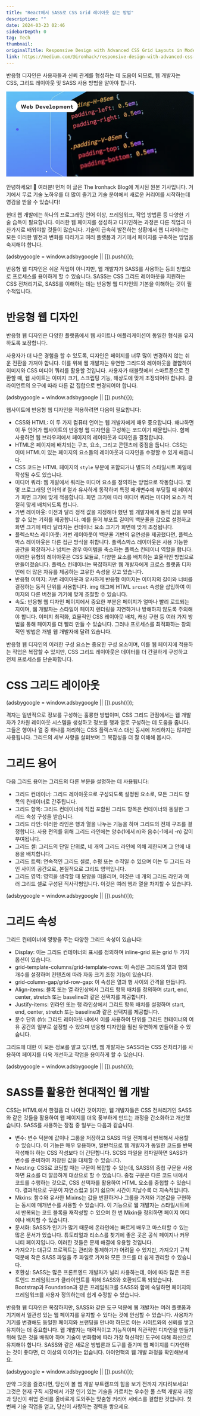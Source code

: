 ```yaml
---
title: "React에서 SASS로 CSS Grid 레이아웃 잡는 방법"
description: ""
date: 2024-03-23 02:46
sidebarDepth: 0
tag: Tech
thumbnail:
originalTitle: Responsive Design with Advanced CSS Grid Layouts in Modern Web Development Using SASS
link: https://medium.com/@ironhack/responsive-design-with-advanced-css-grid-layouts-in-modern-web-development-using-sass-c4ca3dfc10a6
---
```


반응형 디자인은 사용자들과 신뢰 관계를 형성하는 데 도움이 되므로, 웹 개발자는 CSS, 그리드 레이아웃 및 SASS 사용 방법을 알아야 합니다.

![이미지](./img/Responsive-Design-with-Advanced-CSS-Grid-Layouts-in-Modern-Web-Development-Using-SASS_0.png)

안녕하세요! 👋 여러분! 먼저 이 글은 The Ironhack Blog에 게시된 원본 기사입니다. 거기에서 무료 기술 노하우를 더 많이 즐기고 기술 분야에서 새로운 커리어를 시작하는데 영감을 받을 수 있습니다!

현대 웹 개발에는 하나의 프로그래밍 언어 이상, 프레임워크, 작업 방법론 등 다양한 기술 습득이 필요합니다. 이러한 웹 페이지를 생성하고 디자인하는 과정은 다른 직업과 마찬가지로 배워야할 것들이 많습니다. 기술이 급속히 발전하는 상황에서 웹 디자이너는 모든 이러한 발전과 변화를 따라가고 여러 플랫폼과 기기에서 페이지를 구축하는 방법을 숙지해야 합니다.

<!-- ui-log 수평형 -->

<ins class="adsbygoogle"
      style="display:block"
      data-ad-client="ca-pub-4877378276818686"
      data-ad-slot="9743150776"
      data-ad-format="auto"
      data-full-width-responsive="true"></ins>
<component is="script">
(adsbygoogle = window.adsbygoogle || []).push({});
</component>

반응형 웹 디자인은 쉬운 작업이 아니지만, 웹 개발자가 SASS를 사용하는 등의 방법으로 프로세스를 용이하게 할 수 있습니다. SASS는 CSS 그리드 레이아웃을 지원하는 CSS 전처리기로, SASS를 이해하는 데는 반응형 웹 디자인의 기본을 이해하는 것이 필수적입니다.

# 반응형 웹 디자인

반응형 웹 디자인은 다양한 플랫폼에서 웹 사이트나 애플리케이션이 동일한 형식을 유지하도록 보장합니다.

사용자가 더 나은 경험을 할 수 있도록, 디자인은 페이지를 너무 많이 변경하지 않는 쉬운 전환을 가져야 합니다. 이를 위해 웹 개발자는 유연한 그리드와 레이아웃을 결합하여 이미지와 CSS 미디어 쿼리를 활용할 것입니다. 사용자가 태블릿에서 스마트폰으로 전환할 때, 웹 사이트는 이미지 크기, 스크립팅 기능, 해상도에 맞게 조정되어야 합니다. 클라이언트의 요구에 따라 다른 값 집합으로 변경되어야 합니다.

<!-- ui-log 수평형 -->

<ins class="adsbygoogle"
      style="display:block"
      data-ad-client="ca-pub-4877378276818686"
      data-ad-slot="9743150776"
      data-ad-format="auto"
      data-full-width-responsive="true"></ins>
<component is="script">
(adsbygoogle = window.adsbygoogle || []).push({});
</component>

웹사이트에 반응형 웹 디자인을 적용하려면 다음이 필요합니다:

- CSS와 HTML: 이 두 가지 컴퓨터 언어는 웹 개발자에게 매우 중요합니다. 왜냐하면 이 두 언어가 웹사이트의 반응형 웹 디자인을 구성하는 코드이기 때문입니다. 함께 사용하면 웹 브라우저에서 페이지의 레이아웃과 디자인을 결정합니다.
- HTML은 페이지에 배치되는 구조, 요소, 그리고 콘텐츠에 중점을 둡니다. CSS는 이미 HTML이 있는 페이지의 요소들의 레이아웃과 디자인을 수정할 수 있게 해줍니다.
- CSS 코드는 HTML 페이지의 `style` 부분에 포함되거나 별도의 스타일시트 파일에 작성될 수도 있습니다.
- 미디어 쿼리: 웹 개발에서 쿼리는 미디어 요소를 정의하는 방법으로 작동합니다. 몇몇 프로그래밍 언어의 if 절과 유사하게 동작하며 특정 매개변수에 부딪힐 때 페이지가 화면 크기에 맞게 적응합니다. 화면 크기에 따라 미디어 쿼리는 미디어 요소가 적절히 맞게 배치되도록 합니다.
- 가변 레이아웃: 이전과 달리 정적 값을 지정해야 했던 웹 개발자에게 동적 값을 부여할 수 있는 기회를 제공합니다. 예를 들어 뷰포트 길이의 백분율을 값으로 설정하고 화면 크기에 따라 달라지는 컨테이너 요소 크기가 화면에 맞게 조정됩니다.
- 플렉스박스 레이아웃: 가변 레이아웃이 백분율 기반의 유연성을 제공했다면, 플렉스박스 레이아웃은 다른 접근 방식을 취합니다. 플렉스박스 레이아웃은 사용 가능한 공간을 확장하거나 넘치는 경우 아이템을 축소하는 플렉스 컨테이너 역할을 합니다. 이러한 유형의 레이아웃은 CSS 모듈로, 다양한 요소를 배치하는 효율적인 방법으로 만들어졌습니다. 플렉스 컨테이너는 복잡하지만 웹 개발자에게 크로스 플랫폼 디자인에 더 많은 자유를 제공하는 고유한 속성을 갖고 있습니다.
- 반응형 이미지: 가변 레이아웃과 유사하게 반응형 이미지는 이미지의 길이와 너비를 결정하는 동적 단위를 사용합니다. img 태그에 HTML `srcset` 속성을 삽입하여 이미지의 다른 버전을 기기에 맞게 조절할 수 있습니다.
- 속도: 반응형 웹 디자인 페이지에서 중요한 부분은 페이지가 얼마나 빨리 로드되는지이며, 웹 개발자는 스타일이 페이지 렌더링을 지연하거나 방해하지 않도록 주의해야 합니다. 이미지 최적화, 효율적인 CSS 레이아웃 배치, 캐싱 구현 등 여러 가지 방법을 통해 페이지를 더 빨리 만들 수 있습니다. 그러나 프로세스를 최적화하는 창의적인 방법은 개별 웹 개발자에 달려 있습니다.

반응형 웹 디자인의 이러한 구성 요소는 중요한 구성 요소이며, 이를 웹 페이지에 적용하는 작업은 복잡할 수 있지만, CSS 그리드 레이아웃은 데이터를 더 간결하게 구성하고 전체 프로세스를 단순화합니다.

# CSS 그리드 레이아웃

<!-- ui-log 수평형 -->

<ins class="adsbygoogle"
      style="display:block"
      data-ad-client="ca-pub-4877378276818686"
      data-ad-slot="9743150776"
      data-ad-format="auto"
      data-full-width-responsive="true"></ins>
<component is="script">
(adsbygoogle = window.adsbygoogle || []).push({});
</component>

격자는 일반적으로 정보를 구성하는 훌륭한 방법이며, CSS 그리드 관점에서는 웹 개발자가 2차원 레이아웃 시스템을 생성하고 정보를 행과 열로 구성하는 데 도움을 줍니다. 그들은 행이나 열 중 하나를 처리하는 CSS 플렉스박스 대신 동시에 처리하지는 않지만 사용됩니다. 그리드의 세부 사항을 살펴보며 그 복잡성을 더 잘 이해해 봅시다.

# 그리드 용어

다음 그리드 용어는 그리드의 다른 부분을 설명하는 데 사용됩니다:

- 그리드 컨테이너: 그리드 레이아웃으로 구성되도록 설정된 요소로, 모든 그리드 항목의 컨테이너로 간주됩니다.
- 그리드 항목: 그리드 컨테이너에 직접 포함된 그리드 항목은 컨테이너와 동일한 그리드 속성 구성을 받습니다.
- 그리드 라인: 이러한 라인은 행과 열을 나누는 기능을 하며 그리드의 전체 구조를 결정합니다. 사용 편의를 위해 그리드 라인에는 양수(1에서 n)와 음수(-1에서 -n) 값이 부여됩니다.
- 그리드 셀: 그리드의 단일 단위로, 네 개의 그리드 라인에 의해 제한되며 그 안에 내용을 배치합니다.
- 그리드 트랙: 연속적인 그리드 셀로, 수평 또는 수직일 수 있으며 이는 두 그리드 라인 사이의 공간으로, 본질적으로 그리드 영역입니다.
- 그리드 영역: 영역을 생각할 때 모양을 떠올리며, 이것은 네 개의 그리드 라인과 여러 그리드 셀로 구성된 직사각형입니다. 이것은 여러 행과 열을 차지할 수 있습니다.

<!-- ui-log 수평형 -->

<ins class="adsbygoogle"
      style="display:block"
      data-ad-client="ca-pub-4877378276818686"
      data-ad-slot="9743150776"
      data-ad-format="auto"
      data-full-width-responsive="true"></ins>
<component is="script">
(adsbygoogle = window.adsbygoogle || []).push({});
</component>

# 그리드 속성

그리드 컨테이너에 영향을 주는 다양한 그리드 속성이 있습니다:

- Display: 이는 그리드 컨테이너의 표시를 정의하며 inline-grid 또는 grid 두 가지 옵션이 있습니다.
- grid-template-columns/grid-template-rows: 이 속성은 그리드의 열과 행의 개수를 설정하며 컨텐츠에 따라 자동 크기 조정 기능이 있습니다.
- grid-column-gap/grid-row-gap: 이 속성은 열과 행 사이의 간격을 만듭니다.
- Align-items: 블록 또는 열 라인상에서 그리드 항목 배치를 정의하며 start, end, center, stretch 또는 baseline과 같은 선택지를 제공합니다.
- Justify-items: 인라인 또는 행 라인상에서 그리드 항목 배치를 설정하며 start, end, center, stretch 또는 baseline과 같은 선택지를 제공합니다.
- 분수 단위 (fr): 그리드 레이아웃 내에서 이를 사용하여 단위를 그리드 컨테이너의 여유 공간의 일부로 설정할 수 있으며 반응형 디자인을 훨씬 유연하게 만들어줄 수 있습니다.

그리드에 대한 이 모든 정보를 알고 있다면, 웹 개발자는 SASS라는 CSS 전처리기를 사용하여 페이지를 더욱 개선하고 작업을 용이하게 할 수 있습니다.

<!-- ui-log 수평형 -->

<ins class="adsbygoogle"
      style="display:block"
      data-ad-client="ca-pub-4877378276818686"
      data-ad-slot="9743150776"
      data-ad-format="auto"
      data-full-width-responsive="true"></ins>
<component is="script">
(adsbygoogle = window.adsbygoogle || []).push({});
</component>

# SASS를 활용한 현대적인 웹 개발

CSS는 HTML에서 한걸음 더 나아간 것이지만, 웹 개발자들은 CSS 전처리기인 SASS와 같은 것들을 활용하여 웹 페이지를 더욱 풍부하게 만드는 과정을 간소화하고 개선했습니다. SASS를 사용하는 장점 중 일부는 다음과 같습니다.

- 변수: 변수 덕분에 값이나 그룹을 저장하고 SASS 파일 전체에서 반복해서 사용할 수 있습니다. 이 기능은 매우 유용하며, 일반적으로 웹 개발자가 동일한 코드를 반복 작성해야 하는 CSS 작성보다 더 간단합니다. SCSS 파일을 컴파일하면 SASS가 변수를 준비하여 저장된 값을 대체할 수 있습니다.
- Nesting: CSS로 코딩할 때는 구문이 복잡할 수 있는데, SASS의 중첩 구문을 사용하면 요소를 더 깔끔하게 대상으로 할 수 있습니다. 중첩 구문은 다른 코드 내에서 코드를 수행하는 것으로, CSS 선택자를 활용하여 HTML 요소를 중첩할 수 있습니다. 결과적으로 구문이 자연스럽고 읽기 쉽으며 시간이 지날수록 더 지속적입니다.
- Mixins: 함수와 유사한 Mixins는 값을 반환하거나 그룹을 가져와 기본값을 구현하는 동시에 매개변수를 사용할 수 있습니다. 이 기능으로 웹 개발자는 스타일시트에서 반복되는 코드 블록을 재작성할 수 있으며 한 번 Mixin을 정의하면 페이지 어디에나 배치할 수 있습니다.
- 문서화: SASS가 인기가 많기 때문에 온라인에는 빠르게 배우고 마스터할 수 있는 많은 문서가 있습니다. 튜토리얼과 리소스를 찾기에 좋은 곳은 공식 페이지나 커뮤니티 페이지입니다. 이러한 것들은 문제 해결에 유용할 것입니다.
- 가져오기: 대규모 프로젝트는 관리와 통제하기가 어려울 수 있지만, 가져오기 규칙 덕분에 작은 SASS 파일을 주 파일로 가져와 모든 코드를 더 쉽게 관리할 수 있습니다.
- 호환성: SASS는 많은 프론트엔드 개발자가 널리 사용하는데, 이에 따라 많은 프론트엔드 프레임워크가 클라이언트를 위해 SASS와 호환되도록 되었습니다. Bootstrap과 Foundation과 같은 프레임워크를 SASS와 함께 숙달하면 페이지의 프레임워크를 사용자 정의하는데 쉽게 수정할 수 있습니다.

반응형 웹 디자인은 복잡하지만, SASS와 같은 도구 덕분에 웹 개발자는 여러 플랫폼과 기기에서 일관성 있는 웹 페이지를 유지할 수 있다는 것에 안심할 수 있습니다. 사용자가 기기를 변경해도 동일한 페이지와 브랜딩을 만나야 하므로 이는 사이트와의 신뢰를 쌓고 유지하는 데 중요합니다. 웹 개발자는 매력적이고 기능적이며 직관적인 디자인을 만들기 위해 많은 것을 배워야 하며 기술이 변화함에 따라 가장 혁신적인 도구에 대해 최신으로 유지해야 합니다. SASS와 같은 새로운 방법론과 도구를 즐기며 웹 페이지를 디자인하는 것이 좋다면, 더 이상의 이야기는 없습니다. 아이언핵의 웹 개발 과정을 확인해보세요.

<!-- ui-log 수평형 -->

<ins class="adsbygoogle"
      style="display:block"
      data-ad-client="ca-pub-4877378276818686"
      data-ad-slot="9743150776"
      data-ad-format="auto"
      data-full-width-responsive="true"></ins>
<component is="script">
(adsbygoogle = window.adsbygoogle || []).push({});
</component>

만약 그것을 즐겼다면, 당신이 볼 웹 개발 부트캠프의 힘을 보기 전까지 기다려보세요! 그것은 현재 구직 시장에서 가장 인기 있는 기술을 가르치는 우수한 풀 스택 개발자 과정과 당신이 취업 준비를 올바르게 도와주는 맞춤형 커리어 서비스를 결합한 것입니다. 첫 번째 기술 직업을 얻고, 당신이 사랑하는 경력을 쌓으세요.
